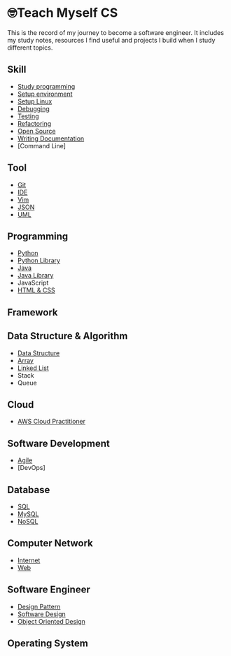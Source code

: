 # 🤓Teach Myself CS

This is the record of my journey to become a software engineer. It includes my study notes, resources I find useful and projects I build when I study different topics. 

## Skill
- [Study programming](https://github.com/erinchocolate/teach-myself-cs/blob/master/Skills/Study%20programming.md)
- [Setup environment](https://github.com/erinchocolate/teach-myself-cs/blob/master/Skills/Setup%20environment.md)
- [Setup Linux](https://github.com/erinchocolate/teach-myself-cs/blob/master/Skills/Setup%20Linux.md)
- [Debugging](https://github.com/erinchocolate/teach-myself-cs/blob/master/Skills/Debugging.md)
- [Testing](https://github.com/erinchocolate/teach-myself-cs/blob/master/Skills/Testing.md)
- [Refactoring](https://github.com/erinchocolate/teach-myself-cs/blob/master/Skills/Refactoring.md)
- [Open Source](https://github.com/erinchocolate/teach-myself-cs/blob/master/Skills/Open%20Source.md)
- [Writing Documentation](https://github.com/erinchocolate/teach-myself-cs/blob/master/Skills/Writing%20Documentation.md)
- [Command Line]

## Tool
- [Git](https://github.com/erinchocolate/teach-myself-programming/blob/master/Tools/Git.md)
- [IDE](https://github.com/erinchocolate/teach-myself-programming/blob/master/Tools/IDE.md)
- [Vim](https://github.com/erinchocolate/teach-myself-cs/blob/master/Tools/Vim.md)
- [JSON](https://github.com/erinchocolate/teach-myself-cs/blob/master/Tools/JSON.md)
- [UML](https://github.com/erinchocolate/teach-myself-cs/blob/master/Tools/UML.md)

## Programming
- [Python](https://github.com/erinchocolate/teach-myself-programming/blob/master/Programming/Python.md)
- [Python Library](https://github.com/erinchocolate/teach-myself-cs/blob/master/Programming/Python%20Library.md)
- [Java](https://github.com/erinchocolate/teach-myself-programming/blob/master/Programming/Java.md)
- [Java Library](https://github.com/erinchocolate/teach-myself-cs/blob/master/Programming/Java%20Library.md)
- JavaScript
- [HTML & CSS](https://github.com/erinchocolate/teach-myself-programming/blob/master/Programming/HTML%26CSS.md)

## Framework

## Data Structure & Algorithm 
- [Data Structure](https://github.com/erinchocolate/teach-myself-cs/blob/master/Data%20Structure&Algorithm/Data%20Structure.md)
- [Array](https://github.com/erinchocolate/teach-myself-cs/blob/master/Data%20Structure%26Algorithm/Array.md)
- [Linked List](https://github.com/erinchocolate/teach-myself-cs/blob/master/Data%20Structure%26Algorithm/Linked%20list.md)
- Stack
- Queue

## Cloud
- [AWS Cloud Practitioner](https://github.com/erinchocolate/teach-myself-cs/blob/master/Cloud/AWS%20Certified%20Cloud%20Practitioner%20Certification.md)

## Software Development
- [Agile](https://github.com/erinchocolate/teach-myself-cs/blob/master/Software%20Development/Agile.md)
- [DevOps]

## Database
- [SQL](https://github.com/erinchocolate/teach-myself-cs/blob/master/Database/SQL.md)
- [MySQL](https://github.com/erinchocolate/teach-myself-cs/blob/master/Database/MySQL.md)
- [NoSQL](https://github.com/erinchocolate/teach-myself-cs/blob/master/Database/NoSQL.md)

## Computer Network
- [Internet](https://github.com/erinchocolate/teach-myself-cs/blob/master/Computer%20Network/Internet.md)
- [Web](https://github.com/erinchocolate/teach-myself-cs/blob/master/Computer%20Network/Web.md)

## Software Engineer
- [Design Pattern](https://github.com/erinchocolate/teach-myself-cs/blob/master/Software%20Engineer/Design%20Pattern.md)
- [Software Design](https://github.com/erinchocolate/teach-myself-cs/blob/master/Software%20Engineer/Software%20Design.md)
- [Object Oriented Design](https://github.com/erinchocolate/teach-myself-cs/blob/master/Software%20Engineer/Object%20Oriented%20Design.md)

## Operating System

